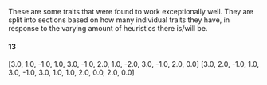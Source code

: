 These are some traits that were found to work exceptionally well. They are split into sections based on how many individual
traits they have, in response to the varying amount of heuristics there is/will be.

#### 13 ####
[3.0, 1.0, -1.0, 1.0, 3.0, -1.0, 2.0, 1.0, -2.0, 3.0, -1.0, 2.0, 0.0]
[3.0, 2.0, -1.0, 1.0, 3.0, -1.0, 3.0, 1.0, 1.0, 2.0, 0.0, 2.0, 0.0]